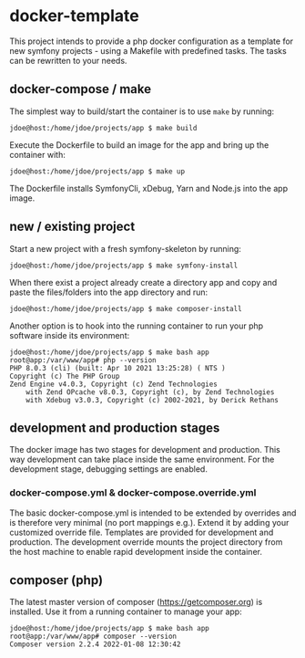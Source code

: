 # docker-template

This project intends to provide a php docker configuration as a template for new symfony
projects - using a Makefile with predefined tasks. The tasks can be rewritten to your needs. 

## docker-compose / make

The simplest way to build/start the container is to use `make` by 
running:

```console
jdoe@host:/home/jdoe/projects/app $ make build
``` 
Execute the Dockerfile to build an image for the app and bring up the 
container with:

```console
jdoe@host:/home/jdoe/projects/app $ make up
```
The Dockerfile installs SymfonyCli, xDebug, Yarn and Node.js into the app
image.

## new / existing project
Start a new project with a fresh symfony-skeleton by running:

```console
jdoe@host:/home/jdoe/projects/app $ make symfony-install
```
When there exist a project already create a directory app and copy and paste the files/folders
into the app directory and run:

```console
jdoe@host:/home/jdoe/projects/app $ make composer-install
```
Another option is to hook into the running container to run your 
php software inside its environment:
```console
jdoe@host:/home/jdoe/projects/app $ make bash app
root@app:/var/www/app# php --version
PHP 8.0.3 (cli) (built: Apr 10 2021 13:25:28) ( NTS )
Copyright (c) The PHP Group
Zend Engine v4.0.3, Copyright (c) Zend Technologies
    with Zend OPcache v8.0.3, Copyright (c), by Zend Technologies
    with Xdebug v3.0.3, Copyright (c) 2002-2021, by Derick Rethans
```

## development and production stages

The docker image has two stages for development and production. This way development can take 
place inside the same environment. For the development stage, debugging settings are enabled.
### docker-compose.yml & docker-compose.override.yml

The basic docker-compose.yml is intended to be extended by overrides and is therefore very 
minimal (no port mappings e.g.). Extend it by adding your customized override file. Templates 
are provided for development and production. The development override mounts the project 
directory from the host machine to enable rapid development inside the container.

## composer (php)
The latest master version of composer (https://getcomposer.org) is installed. Use it from a 
running container to manage your app:

```console
jdoe@host:/home/jdoe/projects/app $ make bash app
root@app:/var/www/app# composer --version
Composer version 2.2.4 2022-01-08 12:30:42
```

